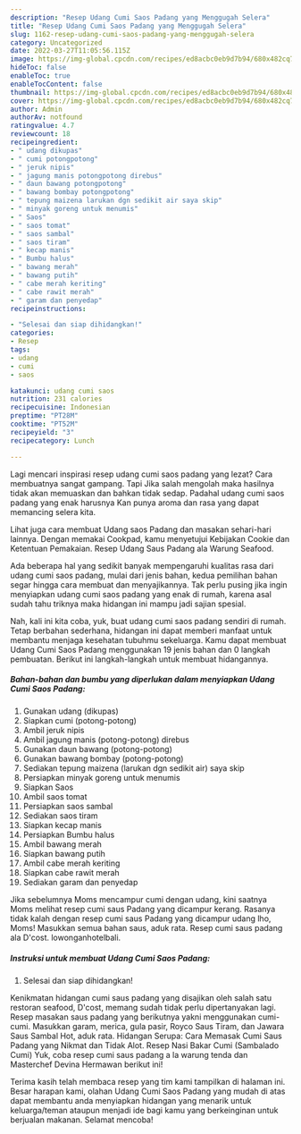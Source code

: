 ```yaml
---
description: "Resep Udang Cumi Saos Padang yang Menggugah Selera"
title: "Resep Udang Cumi Saos Padang yang Menggugah Selera"
slug: 1162-resep-udang-cumi-saos-padang-yang-menggugah-selera
category: Uncategorized
date: 2022-03-27T11:05:56.115Z
image: https://img-global.cpcdn.com/recipes/ed8acbc0eb9d7b94/680x482cq70/udang-cumi-saos-padang-foto-resep-utama.jpg
hideToc: false
enableToc: true
enableTocContent: false
thumbnail: https://img-global.cpcdn.com/recipes/ed8acbc0eb9d7b94/680x482cq70/udang-cumi-saos-padang-foto-resep-utama.jpg
cover: https://img-global.cpcdn.com/recipes/ed8acbc0eb9d7b94/680x482cq70/udang-cumi-saos-padang-foto-resep-utama.jpg
author: Admin
authorAv: notfound
ratingvalue: 4.7
reviewcount: 18
recipeingredient:
- " udang dikupas"
- " cumi potongpotong"
- " jeruk nipis"
- " jagung manis potongpotong direbus"
- " daun bawang potongpotong"
- " bawang bombay potongpotong"
- " tepung maizena larukan dgn sedikit air saya skip"
- " minyak goreng untuk menumis"
- " Saos"
- " saos tomat"
- " saos sambal"
- " saos tiram"
- " kecap manis"
- " Bumbu halus"
- " bawang merah"
- " bawang putih"
- " cabe merah keriting"
- " cabe rawit merah"
- " garam dan penyedap"
recipeinstructions:

- "Selesai dan siap dihidangkan!"
categories:
- Resep
tags:
- udang
- cumi
- saos

katakunci: udang cumi saos 
nutrition: 231 calories
recipecuisine: Indonesian
preptime: "PT28M"
cooktime: "PT52M"
recipeyield: "3"
recipecategory: Lunch

---
```



Lagi mencari inspirasi resep udang cumi saos padang yang lezat? Cara membuatnya sangat gampang. Tapi Jika salah mengolah maka hasilnya tidak akan memuaskan dan bahkan tidak sedap. Padahal udang cumi saos padang yang enak harusnya Kan punya aroma dan rasa yang dapat memancing selera kita.


Lihat juga cara membuat Udang saos Padang dan masakan sehari-hari lainnya. Dengan memakai Cookpad, kamu menyetujui Kebijakan Cookie dan Ketentuan Pemakaian. Resep Udang Saus Padang ala Warung Seafood.

Ada beberapa hal yang sedikit banyak mempengaruhi kualitas rasa dari udang cumi saos padang, mulai dari jenis bahan, kedua pemilihan bahan segar hingga cara membuat dan menyajikannya. Tak perlu pusing jika ingin menyiapkan udang cumi saos padang yang enak di rumah, karena asal sudah tahu triknya maka hidangan ini mampu jadi sajian spesial.


Nah, kali ini kita coba, yuk, buat udang cumi saos padang sendiri di rumah. Tetap berbahan sederhana, hidangan ini dapat memberi manfaat untuk membantu menjaga kesehatan tubuhmu sekeluarga. Kamu dapat membuat Udang Cumi Saos Padang menggunakan 19 jenis bahan dan 0 langkah pembuatan. Berikut ini langkah-langkah untuk membuat hidangannya.

<!--inarticleads1-->

##### Bahan-bahan dan bumbu yang diperlukan dalam menyiapkan Udang Cumi Saos Padang:

1. Gunakan  udang (dikupas)
1. Siapkan  cumi (potong-potong)
1. Ambil  jeruk nipis
1. Ambil  jagung manis (potong-potong) direbus
1. Gunakan  daun bawang (potong-potong)
1. Gunakan  bawang bombay (potong-potong)
1. Sediakan  tepung maizena (larukan dgn sedikit air) saya skip
1. Persiapkan  minyak goreng untuk menumis
1. Siapkan  Saos
1. Ambil  saos tomat
1. Persiapkan  saos sambal
1. Sediakan  saos tiram
1. Siapkan  kecap manis
1. Persiapkan  Bumbu halus
1. Ambil  bawang merah
1. Siapkan  bawang putih
1. Ambil  cabe merah keriting
1. Siapkan  cabe rawit merah
1. Sediakan  garam dan penyedap


Jika sebelumnya Moms mencampur cumi dengan udang, kini saatnya Moms melihat resep cumi saus Padang yang dicampur kerang. Rasanya tidak kalah dengan resep cumi saus Padang yang dicampur udang lho, Moms! Masukkan semua bahan saus, aduk rata. Resep cumi saus padang ala D&#39;cost. lowonganhotelbali. 

<!--inarticleads2-->

##### Instruksi untuk membuat Udang Cumi Saos Padang:


1. Selesai dan siap dihidangkan!

Kenikmatan hidangan cumi saus padang yang disajikan oleh salah satu restoran seafood, D&#39;cost, memang sudah tidak perlu dipertanyakan lagi. Resep masakan saus padang yang berikutnya yakni menggunakan cumi-cumi. Masukkan garam, merica, gula pasir, Royco Saus Tiram, dan Jawara Saus Sambal Hot, aduk rata. Hidangan Serupa: Cara Memasak Cumi Saus Padang yang Nikmat dan Tidak Alot. Resep Nasi Bakar Cumi (Sambalado Cumi) Yuk, coba resep cumi saus padang a la warung tenda dan Masterchef Devina Hermawan berikut ini! 

Terima kasih telah membaca resep yang tim kami tampilkan di halaman ini. Besar harapan kami, olahan Udang Cumi Saos Padang yang mudah di atas dapat membantu anda menyiapkan hidangan yang menarik untuk keluarga/teman ataupun menjadi ide bagi kamu yang berkeinginan untuk berjualan makanan. Selamat mencoba!
